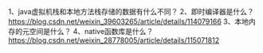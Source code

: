 1、java虚拟机栈和本地方法栈存储的数据有什么不同？
2、即时编译器是什么？https://blog.csdn.net/weixin_39603265/article/details/114079166
3、本地内存的元空间是什么？
4、native函数库是什么？https://blog.csdn.net/weixin_28778005/article/details/115071812